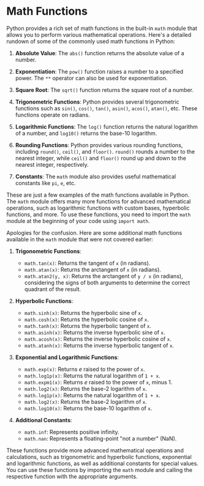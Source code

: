 # Math Functions

Python provides a rich set of math functions in the built-in `math` module that allows you to perform various mathematical operations. Here's a detailed rundown of some of the commonly used math functions in Python:

1. **Absolute Value**: The `abs()` function returns the absolute value of a number.

2. **Exponentiation**: The `pow()` function raises a number to a specified power. The `**` operator can also be used for exponentiation.

3. **Square Root**: The `sqrt()` function returns the square root of a number.

4. **Trigonometric Functions**: Python provides several trigonometric functions such as `sin()`, `cos()`, `tan()`, `asin()`, `acos()`, `atan()`, etc. These functions operate on radians.

5. **Logarithmic Functions**: The `log()` function returns the natural logarithm of a number, and `log10()` returns the base-10 logarithm.

6. **Rounding Functions**: Python provides various rounding functions, including `round()`, `ceil()`, and `floor()`. `round()` rounds a number to the nearest integer, while `ceil()` and `floor()` round up and down to the nearest integer, respectively.

7. **Constants**: The `math` module also provides useful mathematical constants like `pi`, `e`, etc.

These are just a few examples of the math functions available in Python. The `math` module offers many more functions for advanced mathematical operations, such as logarithmic functions with custom bases, hyperbolic functions, and more. To use these functions, you need to import the `math` module at the beginning of your code using `import math`.

Apologies for the confusion. Here are some additional math functions available in the `math` module that were not covered earlier:

1. **Trigonometric Functions**:
   - `math.tan(x)`: Returns the tangent of `x` (in radians).
   - `math.atan(x)`: Returns the arctangent of `x` (in radians).
   - `math.atan2(y, x)`: Returns the arctangent of `y / x` (in radians), considering the signs of both arguments to determine the correct quadrant of the result.

2. **Hyperbolic Functions**:
   - `math.sinh(x)`: Returns the hyperbolic sine of `x`.
   - `math.cosh(x)`: Returns the hyperbolic cosine of `x`.
   - `math.tanh(x)`: Returns the hyperbolic tangent of `x`.
   - `math.asinh(x)`: Returns the inverse hyperbolic sine of `x`.
   - `math.acosh(x)`: Returns the inverse hyperbolic cosine of `x`.
   - `math.atanh(x)`: Returns the inverse hyperbolic tangent of `x`.

3. **Exponential and Logarithmic Functions**:
   - `math.exp(x)`: Returns *e* raised to the power of `x`.
   - `math.log1p(x)`: Returns the natural logarithm of `1 + x`.
   - `math.expm1(x)`: Returns *e* raised to the power of `x`, minus 1.
   - `math.log2(x)`: Returns the base-2 logarithm of `x`.
   - `math.log1p(x)`: Returns the natural logarithm of `1 + x`.
   - `math.log2(x)`: Returns the base-2 logarithm of `x`.
   - `math.log10(x)`: Returns the base-10 logarithm of `x`.

4. **Additional Constants**:
   - `math.inf`: Represents positive infinity.
   - `math.nan`: Represents a floating-point "not a number" (NaN).

These functions provide more advanced mathematical operations and calculations, such as trigonometric and hyperbolic functions, exponential and logarithmic functions, as well as additional constants for special values. You can use these functions by importing the `math` module and calling the respective function with the appropriate arguments.
